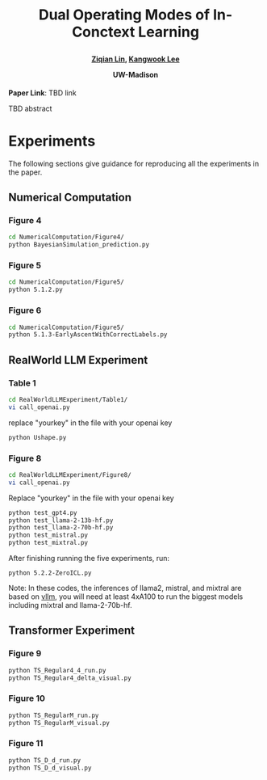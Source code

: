 <h1 align="center"> <p> Dual Operating Modes of In-Conctext Learning </p></h1>
<h4 align="center">
    <p><a href="https://myhakureimu.github.io/" target="_blank">Ziqian Lin</a>, <a href="https://kangwooklee.com/aboutme/" target="_blank">Kangwook Lee</a></p>
    <p>UW-Madison</p>
    </h4>

**Paper Link**: TBD link

TBD abstract

# Experiments
The following sections give guidance for reproducing all the experiments in the paper.
## Numerical Computation
### Figure 4
```bash
cd NumericalComputation/Figure4/
python BayesianSimulation_prediction.py
```
### Figure 5
```bash
cd NumericalComputation/Figure5/
python 5.1.2.py
```
### Figure 6
```bash
cd NumericalComputation/Figure5/
python 5.1.3-EarlyAscentWithCorrectLabels.py
```
## RealWorld LLM Experiment
### Table 1
```bash
cd RealWorldLLMExperiment/Table1/
vi call_openai.py
```
replace "yourkey" in the file with your openai key
```bash
python Ushape.py
```
### Figure 8
```bash
cd RealWorldLLMExperiment/Figure8/
vi call_openai.py
```
Replace "yourkey" in the file with your openai key
```bash
python test_gpt4.py
python test_llama-2-13b-hf.py
python test_llama-2-70b-hf.py
python test_mistral.py
python test_mixtral.py
```
After finishing running the five experiments, run:
```
python 5.2.2-ZeroICL.py
```
Note: In these codes, the inferences of llama2, mistral, and mixtral are based on [vllm](https://docs.vllm.ai/en/latest/), you will need at least 4xA100 to run the biggest models including mixtral and llama-2-70b-hf.
## Transformer Experiment
### Figure 9
```bash
python TS_Regular4_4_run.py
python TS_Regular4_delta_visual.py
```
### Figure 10
```bash
python TS_RegularM_run.py
python TS_RegularM_visual.py
```
### Figure 11
```bash
python TS_D_d_run.py
python TS_D_d_visual.py
```
